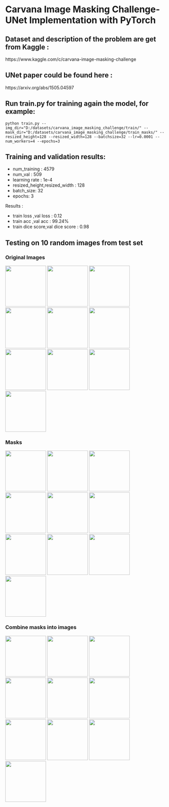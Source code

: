 # Carvana Image Masking Challenge-UNet Implementation with PyTorch
<h2>Dataset and description of the problem are get from Kaggle : </h2>
https://www.kaggle.com/c/carvana-image-masking-challenge

<h2>UNet paper could be found here :</h2>
https://arxiv.org/abs/1505.04597
<h2>Run train.py for training again the model, for example:</h2>

`python train.py --img_dir="D:/datasets/carvana_image_masking_challenge/train/" --mask_dir="D:/datasets/carvana_image_masking_challenge/train_masks/" --resized_height=128 --resized_width=128 --batchsize=32 --lr=0.0001 --num_workers=4 --epochs=3`

<h2>Training and validation results: </h2>
  <ul>
    <li>num_training : 4579</li>
    <li>num_val : 509 </li>
    <li>learning rate : 1e-4</li>
    <li>resized_height,resized_width : 128</li>
    <li>batch_size: 32</li>
    <li>epochs: 3</li>
  </ul>
  <p>Results :</p>
  <ul>
  <li>train loss ,val loss : 0.12</li>
  <li>train acc ,val acc : 99.24% </li>
  <li>train dice score,val dice score : 0.98 </li>
  </ul>

<h2>Testing on 10 random images from test set</h2>
<h3>Original Images</h3>
<p float="left">
  <img src="/test_results/imgs/6125.jpg" width="128" />
  <img src="/test_results/imgs/9665.jpg" width="128"/>
  <img src="/test_results/imgs/19240.jpg" width="128"/>
  <img src="/test_results/imgs/22269.jpg" width="128"/>
  <img src="/test_results/imgs/24771.jpg" width="128"/>
  <img src="/test_results/imgs/27537.jpg" width="128"/>
  <img src="/test_results/imgs/35536.jpg" width="128"/>
  <img src="/test_results/imgs/55639.jpg" width="128"/>
  <img src="/test_results/imgs/58176.jpg" width="128"/>
  <img src="/test_results/imgs/60608.jpg" width="128"/>
</p>
<h3>Masks</h3>
<p float="left">
  <img src="/test_results/masks/6125.jpg" width="128" />
  <img src="/test_results/masks/9665.jpg" width="128"/>
  <img src="/test_results/masks/19240.jpg" width="128"/>
  <img src="/test_results/masks/22269.jpg" width="128"/>
  <img src="/test_results/masks/24771.jpg" width="128"/>
  <img src="/test_results/masks/27537.jpg" width="128"/>
  <img src="/test_results/masks/35536.jpg" width="128"/>
  <img src="/test_results/masks/55639.jpg" width="128"/>
  <img src="/test_results/masks/58176.jpg" width="128"/>
  <img src="/test_results/masks/60608.jpg" width="128"/>
</p>
<h3>Combine masks into images</h3>
<p float="left">
  <img src="/test_results/combinations/6125.jpg" width="128" />
  <img src="/test_results/combinations/9665.jpg" width="128"/>
  <img src="/test_results/combinations/19240.jpg" width="128"/>
  <img src="/test_results/combinations/22269.jpg" width="128"/>
  <img src="/test_results/combinations/24771.jpg" width="128"/>
  <img src="/test_results/combinations/27537.jpg" width="128"/>
  <img src="/test_results/combinations/35536.jpg" width="128"/>
  <img src="/test_results/combinations/55639.jpg" width="128"/>
  <img src="/test_results/combinations/58176.jpg" width="128"/>
  <img src="/test_results/combinations/60608.jpg" width="128"/>
</p>
